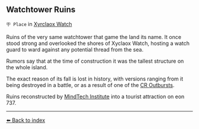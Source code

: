 ## Watchtower Ruins

`🪧 Place` in [Xyrclaox Watch](../refs/xyrclaox_watch.md)

Ruins of the very same watchtower that game the land its name. It once stood strong and overlooked the shores of Xyclaox Watch, hosting a watch guard to ward against any potential thread from the sea.

Rumors say that at the time of construction it was the tallest structure on the whole island.

The exact reason of its fall is lost in history, with versions ranging from it being destroyed in a battle, or as a result of one of the [CR Outbursts](../refs/cr_fallout.md).

Ruins reconstructed by [MindTech Institute](../refs/mindtech_institute.md) into a tourist attraction on eon 737.


----------
[⬅️ Back to index](/index.md#60b0_s)